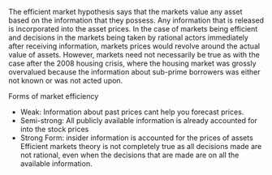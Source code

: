 The efficient market hypothesis says that the markets value any asset based on the information that they possess. Any information that is released is incorporated into the asset prices. In the case of markets being efficient and decisions in the markets being taken by rational actors immediately after receiving information, markets prices would revolve around the actual value of assets. However, markets need not necessarily be true as with the case after the 2008 housing crisis, where the housing market was grossly overvalued because the information about sub-prime borrowers was either not known or was not acted upon. 

Forms of market efficiency
- Weak: Information about past prices cant help you forecast prices.
- Semi-strong: All publicly available information is already accounted for into the stock prices
- Strong Form: insider information is accounted for the prices of assets
Efficient markets theory is not completely true as all decisions made are not rational, even when the decisions that are made are on all the available information.